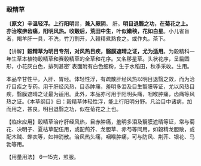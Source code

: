 ###   穀精草   

**〔原文〕辛温轻浮。上行阳明**胃，**兼入厥阴**。   肝。**明目退翳之功，在菊花之上。亦治喉痹齿痛，阳明风热。收觳后，荒田中生，叶似嫩秧，花如白星**。小儿雀盲者，羯羊肝一具，不洗，竹刀割开，入穀精煮熟食之。或作丸，茶下。

【讲解】**穀精草为明目专剂，对风热目疾，翳膜遮晴之证，尤为适用**。为穀精科一年生草本植物穀精草和赛穀精草的全草和花序。又名移星草。头状花序，呈扁圆形，小花灰白色，排列甚密’ 表面附有白色细粉，生于水稻田，秋季采收。生用。  

本品辛甘性平。入肝、胃经。体轻性浮，有疏散肝经风热以明目退翳之效，而为治疗目疾之专药。用于肝经风热，目赤肿痛，羞明多泪及目生翳膜等证，尤以风热目疾，翳膜遮晴之证最为适用。此外，本品亦可用于阳明头痛，咽喉肿痛，齿痛等风热之证。《本草纲目》曰：榖精草体轻性浮，能上行阳明分野。凡治目中诸病，加而用之，甚良。明目退翳之功，似在菊花之上也。   

【临床应用】榖精草治疗肝经风热，目赤肿痛，羞明多泪及翳膜遮晴等证，常与菊花、决明子、夏枯草配伍用，或配荊芥、龙胆草、赤芍等同用，如穀精龙胆散，或配木贼、蝉衣等，如神消散。治风热头痛，咽喉肿痛，可与防风、荆芥、银花、马勃等用。

【用量用法】   6—15克，煎服。 
